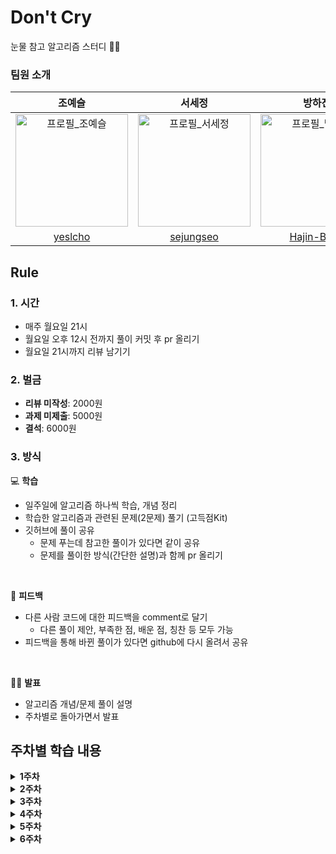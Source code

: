 # Don't Cry

눈물 참고 알고리즘 스터디 👯‍♀️

### **팀원 소개**

|                                              조예슬                                               |                                              서세정                                               |                                                                       방하진                                                                       |
| :-----------------------------------------------------------------------------------------------: | :-----------------------------------------------------------------------------------------------: | :------------------------------------------------------------------------------------------------------------------------------------------------: |
| <img width="180" alt="프로필_조예슬" src="https://avatars.githubusercontent.com/u/138556042?v=4"> | <img width="180" alt="프로필_서세정" src="https://avatars.githubusercontent.com/u/125885922?v=4"> | <img width="180" alt="프로필_방하진" src="https://avatars.githubusercontent.com/u/138538168?s=400&u=2b0ee161014254ecb2b979c03edc226b3783293e&v=4"> |
|                               [yeslcho](https://github.com/yeslcho)                               |                             [sejungseo](https://github.com/sejungseo)                             |                                                    [Hajin-Bang](https://github.com/Hajin-Bang)                                                     |

## Rule

### **1. 시간**

- 매주 월요일 21시
- 월요일 오후 12시 전까지 풀이 커밋 후 pr 올리기
- 월요일 21시까지 리뷰 남기기

### **2. 벌금**

- **리뷰 미작성**: 2000원
- **과제 미제출**: 5000원
- **결석**: 6000원

### **3. 방식**

💻 **학습**

- 일주일에 알고리즘 하나씩 학습, 개념 정리
- 학습한 알고리즘과 관련된 문제(2문제) 풀기 (고득점Kit)
- 깃허브에 풀이 공유
  - 문제 푸는데 참고한 풀이가 있다면 같이 공유
  - 문제를 풀이한 방식(간단한 설명)과 함께 pr 올리기

<br/>

🧐 **피드백**

- 다른 사람 코드에 대한 피드백을 comment로 달기
  - 다른 풀이 제안, 부족한 점, 배운 점, 칭찬 등 모두 가능
- 피드백을 통해 바뀐 풀이가 있다면 github에 다시 올려서 공유

<br/>

💁🏻 **발표**

- 알고리즘 개념/문제 풀이 설명
- 주차별로 돌아가면서 발표

## 주차별 학습 내용

<details><summary><b>1주차</b></summary>
<br/>

<b style="font-size:17px">2024.01.17</b><br/>
**<lv1 문제로 예열하기>**

- **공통문제 5문제 + 선택 2문제**
- 공통문제
  - 제일 작은 수 제거하기
  - 가운데 글자 가져오기
  - 내적
  - 수박수박수박수박수박수?
  - 약수의 개수와 덧셈
- 개별문제
  - 예슬: 문자열 다루기 기본, 부족한 금액 계산하기
  - 세정: JadenCase 문자열 만들기, 같은 숫자는 싫어
  - 하진: 부족한 금액 계산하기, 가장 가까운 같은 글자
  </details>

<details><summary><b>2주차</b></summary>
<br/>

<b style="font-size:17px">2024.01.22</b><br/>
**<해시 공부하기>**

- **해시 알고리즘 개념 정리**

  - 예슬: https://github.com/Hajin-Bang/DontCry/blob/main/Algorithm/yesl/hash.md
  - 세정: https://github.com/Hajin-Bang/DontCry/blob/main/Algorithm/sejung/hash.md
  - 하진: https://github.com/Hajin-Bang/DontCry/blob/main/Algorithm/hajin/hash.md

- **공통문제 4문제 (Lv1 2문제 + Lv2 2문제)**
  - lv1. 완주하지 못한 선수
  - lv1. 포켓몬
  - lv2. 전화번호 목록
  - lv2. 의상
  </details>

<details><summary><b>3주차</b></summary>
<br/>

<b style="font-size:17px">2024.02.05</b><br/>
**<정렬 공부하기>**

- **정렬 알고리즘 개념 정리**

  - 예슬: https://github.com/Hajin-Bang/DontCry/blob/yesl/Algorithm/yesl/sorting.md
  - 세정: https://github.com/Hajin-Bang/DontCry/blob/sejung/Algorithm/sejung/sort.md
  - 하진: https://github.com/Hajin-Bang/DontCry/blob/hajin/Algorithm/hajin/sort.md

- **공통문제 3문제 (Lv1 1문제 + Lv2 2문제)**
  - lv1. K번째 수
  - lv2. 가장 큰 수
  - lv2. H-Index
  </details>

<details><summary><b>4주차</b></summary>
<br/>

<b style="font-size:17px">2024.02.14</b><br/>
**<스택/큐 공부하기>**

- **스택/큐 알고리즘 개념 정리**

  - 예슬: https://github.com/Hajin-Bang/DontCry/blob/main/Algorithm/yesl/stack%26queue.md
  - 세정: https://github.com/Hajin-Bang/DontCry/blob/main/Algorithm/sejung/Stack%26Queue.md
  - 하진: https://github.com/Hajin-Bang/DontCry/blob/main/Algorithm/hajin/stack%26queue.md

- **공통문제 5문제 (Lv2 5문제)**
  - lv2. 기능개발
  - lv2. 올바른 괄호
  - lv2. 프로세스
  - lv2. 다리를 지나는 트럭
  - lv2. 주식가격
  </details>

<details><summary><b>5주차</b></summary>
<br/>

<b style="font-size:17px">2024.02.21</b><br/>
**<힙 공부하기>**

- **힙 알고리즘 개념 정리**

  - 예슬: https://github.com/Hajin-Bang/DontCry/blob/main/Algorithm/yesl/heap.md
  - 세정: https://github.com/Hajin-Bang/DontCry/blob/main/Algorithm/sejung/Heap.md
  - 하진: https://github.com/Hajin-Bang/DontCry/blob/main/Algorithm/hajin/heap.md

- **공통문제 3문제 (Lv2 1문제, Lv3 2문제)**
  - lv2. 더 맵게
  - lv3. 디스크 컨트롤러
  - lv3. 이중우선순위큐
  </details>

<details><summary><b>6주차</b></summary>
<br/>

<b style="font-size:17px">2024.02.28</b><br/>
**<깊이/너비 우선탐색 공부하기>**

- **깊이/너비 우선탐색 알고리즘 개념 정리**

- **공통문제 3문제 (Lv2 2문제, Lv3 1문제)**
  - lv2. 타겟 넘버
  - lv3. 네트워크
  - lv2. 게임 맵 최단거리
  </details>
